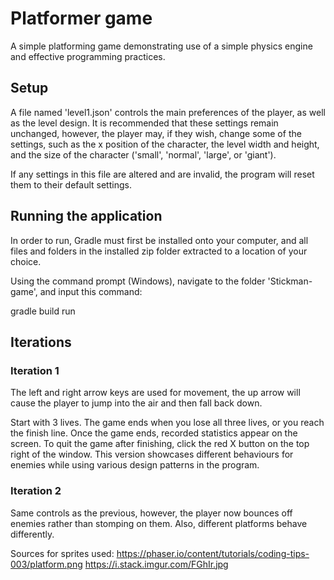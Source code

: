 # Platformer game #

A simple platforming game demonstrating use of a simple physics engine and effective programming
practices.

## Setup ##

A file named 'level1.json' controls the main preferences of the player, as well as the level design. It is
recommended that these settings remain unchanged, however, the player may, if they wish, change some
of the settings, such as the x position of the character, the level width and height, and the size of the
character ('small', 'normal', 'large', or 'giant'). 

If any settings in this file are altered and are invalid, the program will reset them to their default 
settings.


## Running the application ##

In order to run, Gradle must first be installed onto your computer, and all files and folders in the
installed zip folder extracted to a location of your choice.

Using the command prompt (Windows), navigate to the folder 'Stickman-game', and input this command:

gradle build run

## Iterations ##

### Iteration 1 ###

The left and right arrow keys are used for movement, the up arrow will cause the player to jump into 
the air and then fall back down.

Start with 3 lives. The game ends when you lose all three lives, or you reach the finish line. Once 
the game ends, recorded statistics appear on the screen. To quit the game after finishing, click the 
red X button on the top right of the window. This version showcases different behaviours for enemies
while using various design patterns in the program.

### Iteration 2 ###

Same controls as the previous, however, the player now bounces off enemies rather than stomping on
them. Also, different platforms behave differently.

Sources for sprites used:
https://phaser.io/content/tutorials/coding-tips-003/platform.png
https://i.stack.imgur.com/FGhIr.jpg

